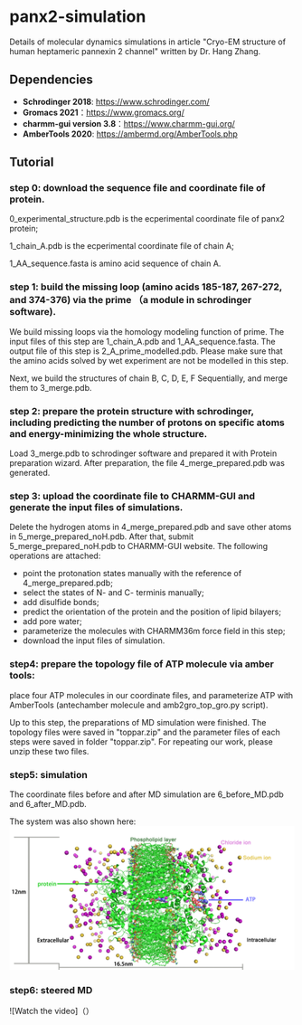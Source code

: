# panx2-simulation

Details of molecular dynamics simulations in article "Cryo-EM structure of human heptameric pannexin 2 channel" written by Dr. Hang Zhang.

## Dependencies

* **Schrodinger 2018**: https://www.schrodinger.com/
* **Gromacs 2021**：https://www.gromacs.org/
* **charmm-gui version 3.8**：https://www.charmm-gui.org/
* **AmberTools 2020**: https://ambermd.org/AmberTools.php

## Tutorial
### step 0: download the sequence file and coordinate file of protein. 
0_experimental_structure.pdb is the ecperimental coordinate file of panx2 protein;

1_chain_A.pdb is the ecperimental coordinate file of chain A;

1_AA_sequence.fasta is amino acid sequence of chain A.

### step 1: build the missing loop (amino acids 185-187, 267-272, and 374-376) via the prime （a module in schrodinger software).

We build missing loops via the homology modeling function of prime. The input files of this step are  1_chain_A.pdb and 1_AA_sequence.fasta. The output file of this step is 2_A_prime_modelled.pdb. Please make sure that the amino acids solved by wet experiment are not be modelled in this step.

Next, we build the structures of chain B, C, D, E, F Sequentially, and merge them to 3_merge.pdb.

### step 2: prepare the protein structure with schrodinger, including predicting the number of protons on specific atoms and energy-minimizing the whole structure.

Load 3_merge.pdb to schrodinger software and prepared it with Protein preparation wizard. After preparation, the file 4_merge_prepared.pdb was generated.

### step 3: upload the coordinate file to CHARMM-GUI and generate the input files of simulations.

Delete the hydrogen atoms in 4_merge_prepared.pdb and save other atoms in 5_merge_prepared_noH.pdb. After that, submit 5_merge_prepared_noH.pdb to CHARMM-GUI website. The following operations are attached:

* point the protonation states manually with the reference of 4_merge_prepared.pdb;
* select the states of N- and C- terminis manually;
* add disulfide bonds;
* predict the orientation of the protein and the position of lipid bilayers;
* add pore water;
* parameterize the molecules with CHARMM36m force field in this step;
* download the input files of simulation. 

### step4: prepare the topology file of ATP molecule via amber tools:

place four ATP molecules in our coordinate files, and parameterize ATP with AmberTools (antechamber molecule and amb2gro_top_gro.py script).

Up to this step, the preparations of MD simulation were finished. The topology files were saved in "toppar.zip" and the parameter files of each steps were saved in folder "toppar.zip". For repeating our work, please unzip these two files.

### step5: simulation

The coordinate files before and after MD simulation are 6_before_MD.pdb and 6_after_MD.pdb.

The system was also shown here:
![image](https://github.com/shiyu-wangbyte/panx2-simulation/blob/main/media/system_picture.png)

### step6: steered MD

![Watch the video]（）
